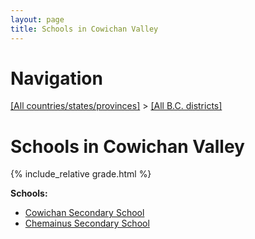 ```yaml
---
layout: page
title: Schools in Cowichan Valley
---
```

# Navigation

[[All countries/states/provinces]](../..) > [[All B.C. districts]](..)

# Schools in Cowichan Valley

{% include_relative grade.html %}

**Schools:**

- [Cowichan Secondary School](Cowichan_Secondary_School.md)
- [Chemainus Secondary School](Chemainus_Secondary_School.md)
